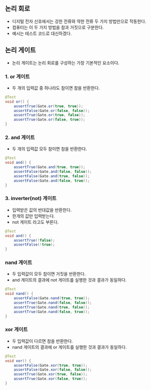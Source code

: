 ## 논리 회로
* 디지털 전자 신호에서는 강한 전류와 약한 전류 두 가지 방법만으로 작동한다.
* 컴퓨터는 이 두 가지 방법을 참과 거짓으로 구분한다.
* 예시는 테스트 코드로 대신하겠다.

## 논리 게이트

* 논리 게이트는 논리 회로를 구성하는 가장 기본적인 요소이다.

### 1. or 게이트

* 두 개의 입력값 중 하나라도 참이면 참을 반환한다.
```java
@Test
void or() {
    assertTrue(Gate.or(true, true));
    assertFalse(Gate.or(false, false));
    assertTrue(Gate.or(true, false));
    assertTrue(Gate.or(false, true));
}
```

### 2. and 게이트
* 두 개의 입력값 모두 참이면 참을 반환한다.
```java
@Test
void and() {
    assertTrue(Gate.and(true, true));
    assertFalse(Gate.and(false, false));
    assertFalse(Gate.and(true, false));
    assertFalse(Gate.and(false, true));
}
```

### 3. inverter(not) 게이트
* 입력받은 값의 반대값을 반환한다.
* 한개의 값만 입력받는다.
* not 게이트 라고도 부른다.
```java
@Test
void and() {
    assertTrue(!false);
    assertFalse(!true);
}
```

### nand 게이트
* 두 입력값이 모두 참이면 거짓을 반환한다.
* and 게이트의 결과에 not 게이트를 실행한 것과 결과가 동일하다.
```java
@Test
void nand() {
    assertFalse(Gate.nand(true, true));
    assertTrue(Gate.nand(false, false));
    assertTrue(Gate.nand(true, false));
    assertTrue(Gate.nand(false, true));
}
```

### xor 게이트
* 두 입력값이 다르면 참을 반환한다.
* nand 게이트의 결과에 or 게이트를 실행한 것과 결과가 동일하다.
```java
@Test
void xor() {
    assertFalse(Gate.xor(true, true));
    assertFalse(Gate.xor(false, false));
    assertTrue(Gate.xor(true, false));
    assertTrue(Gate.xor(false, true));
}
```

